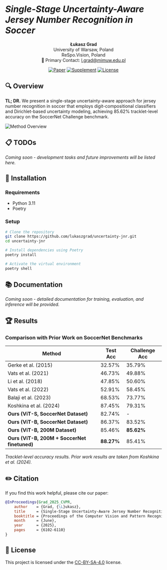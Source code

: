 # _Single-Stage Uncertainty-Aware Jersey Number Recognition in Soccer_

<div align="center">

**Łukasz Grad**  
University of Warsaw, Poland  
ReSpo.Vision, Poland  
📧 Primary Contact: l.grad@mimuw.edu.pl

[![Paper](https://img.shields.io/badge/Paper-CVPR%202025-blue)](https://openaccess.thecvf.com/content/CVPR2025W/CVSPORTS/papers/Grad_Single-Stage_Uncertainty-Aware_Jersey_Number_Recognition_in_Soccer_CVPRW_2025_paper.pdf)
[![Supplement](https://img.shields.io/badge/Supplement-PDF-red)](https://openaccess.thecvf.com/content/CVPR2025W/CVSPORTS/supplemental/Grad_Single-Stage_Uncertainty-Aware_Jersey_CVPRW_2025_supplemental.pdf)
[![License](https://img.shields.io/badge/License-CC--BY--SA--4.0-green)](LICENSE)

</div>

## 🔍 Overview

**TL; DR.** We present a single-stage uncertainty-aware approach for jersey number recognition in soccer that employs digit-compositional classifiers and Dirichlet-based uncertainty modeling, achieving 85.62% tracklet-level accuracy on the SoccerNet Challenge benchmark.

![Method Overview](https://lukaszgrad.github.io/jnr/static/images/cvsports_method2.png)

## 📋 TODOs

*Coming soon - development tasks and future improvements will be listed here.*

## 🚀 Installation

### Requirements
- Python 3.11
- Poetry

### Setup
```bash
# Clone the repository
git clone https://github.com/lukaszgrad/uncertainty-jnr.git
cd uncertainty-jnr

# Install dependencies using Poetry
poetry install

# Activate the virtual environment
poetry shell
```

## 📚 Documentation

*Coming soon - detailed documentation for training, evaluation, and inference will be provided.*

## 🏆 Results

### Comparison with Prior Work on SoccerNet Benchmarks

| Method | Test Acc | Challenge Acc |
|--------|----------|---------------|
| Gerke et al. (2015) | 32.57% | 35.79% |
| Vats et al. (2021) | 46.73% | 49.88% |
| Li et al. (2018) | 47.85% | 50.60% |
| Vats et al. (2022) | 52.91% | 58.45% |
| Balaji et al. (2023) | 68.53% | 73.77% |
| Koshkina et al. (2024) | 87.45% | 79.31% |
| **Ours (ViT-S, SoccerNet Dataset)** | 82.74% | - |
| **Ours (ViT-B, SoccerNet Dataset)** | 86.37% | 83.52% |
| **Ours (ViT-B, 200M Dataset)** | 85.46% | **85.62%** |
| **Ours (ViT-B, 200M + SoccerNet finetuned)** | **88.27%** | 85.41% |

*Tracklet-level accuracy results. Prior work results are taken from Koshkina et al. (2024).*

## ✏️ Citation

If you find this work helpful, please cite our paper:

```bibtex
@InProceedings{Grad_2025_CVPR,
    author    = {Grad, {\L}ukasz},
    title     = {Single-Stage Uncertainty-Aware Jersey Number Recognition in Soccer},
    booktitle = {Proceedings of the Computer Vision and Pattern Recognition Conference (CVPR) Workshops},
    month     = {June},
    year      = {2025},
    pages     = {6102-6110}
}
```

## 📄 License

This project is licensed under the [CC-BY-SA-4.0](LICENSE) license.